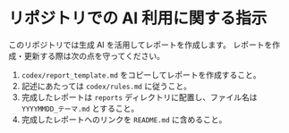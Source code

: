 # リポジトリでの AI 利用に関する指示

このリポジトリでは生成 AI を活用してレポートを作成します。
レポートを作成・更新する際は次の点を守ってください。

1. `codex/report_template.md` をコピーしてレポートを作成すること。
2. 記述にあたっては `codex/rules.md` に従うこと。
3. 完成したレポートは `reports` ディレクトリに配置し、ファイル名は `YYYYMMDD_テーマ.md` とすること。
4. 完成したレポートへのリンクを `README.md` に含めること。

